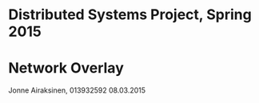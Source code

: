 # Distributed Systems Project, Spring 2015
# Network Overlay

Jonne Airaksinen, 013932592
08.03.2015
